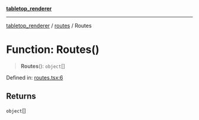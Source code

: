 [**tabletop_renderer**](../../README.md)

***

[tabletop_renderer](../../modules.md) / [routes](../README.md) / Routes

# Function: Routes()

> **Routes**(): `object`[]

Defined in: [routes.tsx:6](https://github.com/Gr-moura/ProjetoFinal/blob/762d8983af74ad7d7bf5ffca6b4c657b9810beeb/UI/src/routes.tsx#L6)

## Returns

`object`[]
